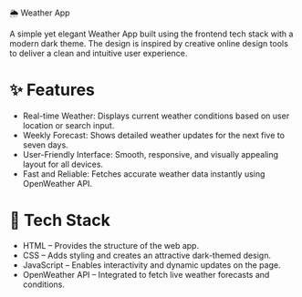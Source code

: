 🌦️ Weather App

A simple yet elegant Weather App built using the frontend tech stack with a modern dark theme. The design is inspired by creative online design tools to deliver a clean and intuitive user experience.

# ✨ Features

-  Real-time Weather: Displays current weather conditions based on user location or search input.
-  Weekly Forecast: Shows detailed weather updates for the next five to seven days.
-  User-Friendly Interface: Smooth, responsive, and visually appealing layout for all devices.
- Fast and Reliable: Fetches accurate weather data instantly using OpenWeather API.

# 🧩 Tech Stack

- HTML – Provides the structure of the web app.
- CSS – Adds styling and creates an attractive dark-themed design.
- JavaScript – Enables interactivity and dynamic updates on the page.
- OpenWeather API – Integrated to fetch live weather forecasts and conditions.
